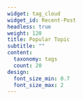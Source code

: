 ```yaml
---
widget: tag_cloud
widget_id: Recent-Post
headless: true
weight: 120
title: Popular Topic
subtitle: ""
content:
  taxonomy: tags
  count: 20
design:
  font_size_min: 0.7
  font_size_max: 2
---
```

